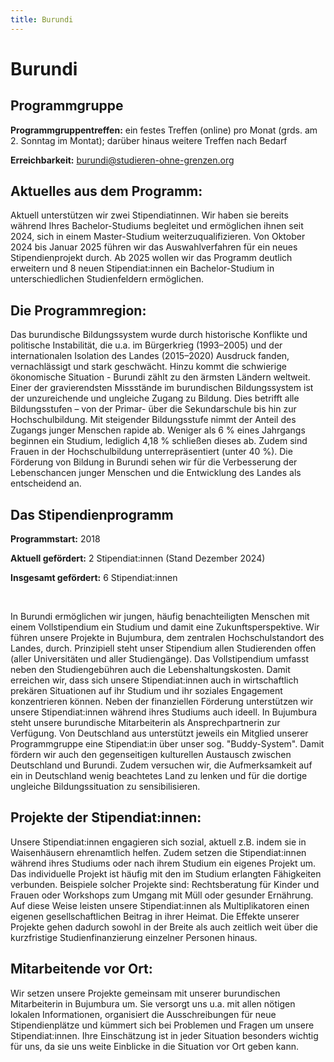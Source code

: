 ```yaml
---
title: Burundi
---
```


# Burundi

## Programmgruppe

**Programmgruppentreffen:** ein festes Treffen (online) pro Monat (grds. am 2. Sonntag im Montat); darüber hinaus weitere Treffen nach Bedarf

**Erreichbarkeit:** burundi@studieren-ohne-grenzen.org

## Aktuelles aus dem Programm:
Aktuell unterstützen wir zwei Stipendiatinnen. Wir haben sie bereits während Ihres Bachelor-Studiums begleitet und ermöglichen ihnen seit 2024, sich in einem Master-Studium weiterzuqualifizieren.
Von Oktober 2024 bis Januar 2025 führen wir das Auswahlverfahren für ein neues Stipendienprojekt durch. Ab 2025 wollen wir das Programm deutlich erweitern und 8 neuen Stipendiat:innen ein Bachelor-Studium in unterschiedlichen Studienfeldern ermöglichen.

## Die Programmregion:
Das burundische Bildungssystem wurde durch historische Konflikte und politische Instabilität, die u.a. im Bürgerkrieg (1993–2005) und der internationalen Isolation des Landes (2015–2020) Ausdruck fanden, vernachlässigt und stark geschwächt. Hinzu kommt die schwierige ökonomische Situation - Burundi zählt zu den ärmsten Ländern weltweit.
Einer der gravierendsten Missstände im burundischen Bildungssystem ist der unzureichende und ungleiche Zugang zu Bildung. Dies betrifft alle Bildungsstufen – von der Primar- über die Sekundarschule bis hin zur Hochschulbildung. Mit steigender Bildungsstufe nimmt der Anteil des Zugangs junger Menschen rapide ab. Weniger als 6 % eines Jahrgangs beginnen ein Studium, lediglich 4,18 % schließen dieses ab. Zudem sind Frauen in der Hochschulbildung unterrepräsentiert (unter 40 %). Die Förderung von Bildung in Burundi sehen wir für die Verbesserung der Lebenschancen junger Menschen und die Entwicklung des Landes als entscheidend an.

## Das Stipendienprogramm

**Programmstart:** 2018

**Aktuell gefördert:** 2 Stipendiat:innen (Stand Dezember 2024)

**Insgesamt gefördert:** 6 Stipendiat:innen 

<br>

In Burundi ermöglichen wir jungen, häufig benachteiligten Menschen mit einem Vollstipendium ein Studium und damit eine Zukunftsperspektive. Wir führen unsere Projekte in Bujumbura, dem zentralen Hochschulstandort des Landes, durch. Prinzipiell steht unser Stipendium allen Studierenden offen (aller Universitäten und aller Studiengänge). Das Vollstipendium umfasst neben den Studiengebühren auch die Lebenshaltungskosten. Damit erreichen wir, dass sich unsere Stipendiat:innen auch in wirtschaftlich prekären Situationen auf ihr Studium und ihr soziales Engagement konzentrieren können. Neben der finanziellen Förderung unterstützen wir unsere Stipendiat:innen während ihres Studiums auch ideell. In Bujumbura steht unsere burundische Mitarbeiterin als Ansprechpartnerin zur Verfügung. Von Deutschland aus unterstützt jeweils ein Mitglied unserer Programmgruppe eine Stipendiat:in über unser sog. "Buddy-System". Damit fördern wir auch den gegenseitigen kulturellen Austausch zwischen Deutschland und Burundi. Zudem versuchen wir, die Aufmerksamkeit auf ein in Deutschland wenig beachtetes Land zu lenken und für die dortige ungleiche Bildungssituation zu sensibilisieren.

## Projekte der Stipendiat:innen:
Unsere Stipendiat:innen engagieren sich sozial, aktuell z.B. indem sie in Waisenhäusern ehrenamtlich helfen. Zudem setzen die Stipendiat:innen während ihres Studiums oder nach ihrem Studium ein eigenes Projekt um. Das individuelle Projekt ist häufig mit den im Studium erlangten Fähigkeiten verbunden. Beispiele solcher Projekte sind: Rechtsberatung für Kinder und Frauen oder Workshops zum Umgang mit Müll oder gesunder Ernährung.
Auf diese Weise leisten unsere Stipendiat:innen als Multiplikatoren einen eigenen gesellschaftlichen Beitrag in ihrer Heimat. Die Effekte unserer Projekte gehen dadurch sowohl in der Breite als auch zeitlich weit über die kurzfristige Studienfinanzierung einzelner Personen hinaus.

## Mitarbeitende vor Ort:
Wir setzen unsere Projekte gemeinsam mit unserer burundischen Mitarbeiterin in Bujumbura um. Sie versorgt uns u.a. mit allen nötigen lokalen Informationen, organisiert die Ausschreibungen für neue Stipendienplätze und kümmert sich bei Problemen und Fragen um unsere Stipendiat:innen. Ihre Einschätzung ist in jeder Situation besonders wichtig für uns, da sie uns weite Einblicke in die Situation vor Ort geben kann.
